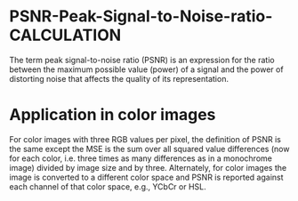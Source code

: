 # PSNR-Peak-Signal-to-Noise-ratio-CALCULATION
The term peak signal-to-noise ratio (PSNR) is an expression for the ratio between the maximum possible value (power) of a signal and the power of distorting noise that affects the quality of its representation.



# Application in color images
For color images with three RGB values per pixel, the definition of PSNR is the same except the MSE is the sum over all squared value differences (now for each color, i.e. three times as many differences as in a monochrome image) divided by image size and by three. Alternately, for color images the image is converted to a different color space and PSNR is reported against each channel of that color space, e.g., YCbCr or HSL.
